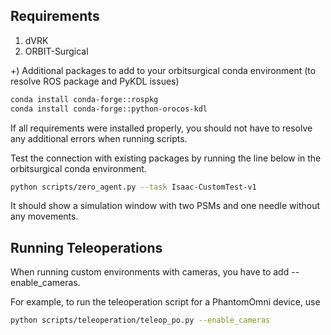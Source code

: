 ## Requirements
1. dVRK
2. ORBIT-Surgical
   
+) Additional packages to add to your orbitsurgical conda environment (to resolve ROS package and PyKDL issues)
```bash
conda install conda-forge::rospkg
conda install conda-forge::python-orocos-kdl
```

If all requirements were installed properly, you should not have to resolve any additional errors when running scripts.

Test the connection with existing packages by running the line below in the orbitsurgical conda environment.

```bash
python scripts/zero_agent.py --task Isaac-CustomTest-v1
```

It should show a simulation window with two PSMs and one needle without any movements.

## Running Teleoperations
When running custom environments with cameras, you have to add --enable_cameras.

For example, to run the teleoperation script for a PhantomOmni device, use

```bash
python scripts/teleoperation/teleop_po.py --enable_cameras
```
